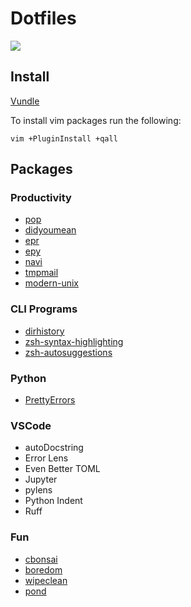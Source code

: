 # Dotfiles

![](https://i.imgur.com/SuN8gKt.png)


## Install

[Vundle](https://github.com/VundleVim/Vundle.vim)

To install vim packages run the following:

```
vim +PluginInstall +qall
```

## Packages

### Productivity
- [pop](https://github.com/charmbracelet/pop)
- [didyoumean](https://github.com/hisbaan/didyoumean)
- [epr](https://github.com/wustho/epr/tree/master)
- [epy](https://github.com/wustho/epy)
- [navi](https://github.com/denisidoro/navi)
- [tmpmail](https://github.com/sdushantha/tmpmail)
- [modern-unix](https://github.com/ibraheemdev/modern-unix)


### CLI Programs
- [dirhistory](https://git.honorlee.me/HonorLee/ohmyzsh/src/00c37b6991895aac0398a24d7d8b78cda63dec05/plugins/dirhistory)
- [zsh-syntax-highlighting](https://github.com/zsh-users/zsh-syntax-highlighting/blob/master/INSTALL.md)
- [zsh-autosuggestions](https://github.com/zsh-users/zsh-autosuggestions)


### Python
- [PrettyErrors](https://github.com/onelivesleft/PrettyErrors/)


### VSCode
- autoDocstring
- Error Lens
- Even Better TOML
- Jupyter
- pylens
- Python Indent
- Ruff 


### Fun
- [cbonsai](https://gitlab.com/jallbrit/cbonsai)
- [boredom](https://github.com/VivekThazhathattil/boredom)
- [wipeclean](https://github.com/JeanJouliaCode/wipeClean/tree/master)
- [pond](https://gitlab.com/alice-lefebvre/pond)
